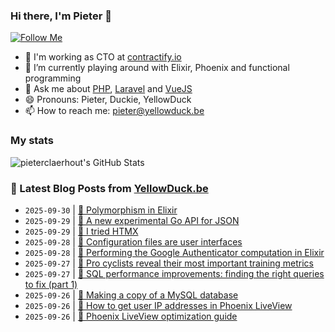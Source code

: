 ### Hi there, I'm Pieter 👋  
[![Follow Me](https://img.shields.io/github/followers/pieterclaerhout?label=Follow&style=social)](https://github.com/pieterclaerhout)

- 🏢 I'm working as CTO at [contractify.io](https://contractify.io)
- 🌱 I’m currently playing around with Elixir, Phoenix and functional programming
- 💬 Ask me about [PHP](https://php.net), [Laravel](http://laravel.com) and [VueJS](https://vuejs.org)
- 😄 Pronouns: Pieter, Duckie, YellowDuck
- 📫 How to reach me: pieter@yellowduck.be

### My stats

![pieterclaerhout's GitHub Stats](https://github-readme-stats.vercel.app/api?username=pieterclaerhout&show_icons=true&count_private=true&line_height=40)

### 📩 Latest Blog Posts from [YellowDuck.be](https://www.yellowduck.be/)
<!-- BLOG-POST-LIST:START -->
- `2025-09-30` | [🔗 Polymorphism in Elixir](https://www.yellowduck.be/posts/polymorphism-in-elixir)  
- `2025-09-29` | [🔗 A new experimental Go API for JSON](https://www.yellowduck.be/posts/a-new-experimental-go-api-for-json)  
- `2025-09-29` | [🔗 I tried HTMX](https://www.yellowduck.be/posts/i-tried-htmx)  
- `2025-09-28` | [🔗 Configuration files are user interfaces](https://www.yellowduck.be/posts/configuration-files-are-user-interfaces)  
- `2025-09-28` | [🔗 Performing the Google Authenticator computation in Elixir](https://www.yellowduck.be/posts/performing-the-google-authenticator-computation-in-elixir)  
- `2025-09-27` | [🔗 Pro cyclists reveal their most important training metrics](https://www.yellowduck.be/posts/pro-cyclists-reveal-their-most-important-training-metrics-wahoo-fitness-blog)  
- `2025-09-27` | [🔗 SQL performance improvements: finding the right queries to fix &lpar;part 1&rpar;](https://www.yellowduck.be/posts/sql-performance-improvements-finding-the-right-queries-to-fix-part-1)  
- `2025-09-26` | [🐥 Making a copy of a MySQL database](https://www.yellowduck.be/posts/making-a-copy-of-a-mysql-database)  
- `2025-09-26` | [🔗 How to get user IP addresses in Phoenix LiveView](https://www.yellowduck.be/posts/how-to-get-user-ip-addresses-in-phoenix-liveview)  
- `2025-09-26` | [🔗 Phoenix LiveView optimization guide](https://www.yellowduck.be/posts/phoenix-liveview-optimization-guide)  

<!-- BLOG-POST-LIST:END -->
